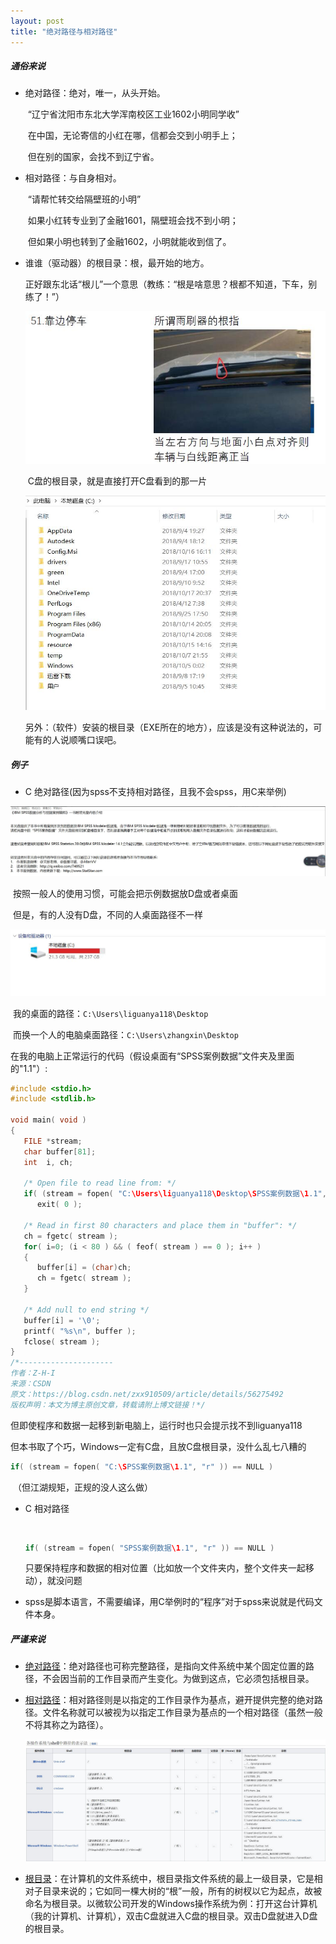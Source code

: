 ```yaml
---
layout: post
title: "绝对路径与相对路径"
---
```


##### 通俗来说

+ 绝对路径：绝对，唯一，从头开始。

  ​	“辽宁省沈阳市东北大学浑南校区工业1602小明同学收”

  ​	在中国，无论寄信的小红在哪，信都会交到小明手上；

  ​	但在别的国家，会找不到辽宁省。

+ 相对路径：与自身相对。

  ​	“请帮忙转交给隔壁班的小明”

  ​	如果小红转专业到了金融1601，隔壁班会找不到小明；

  ​	但如果小明也转到了金融1602，小明就能收到信了。

+ 谁谁（驱动器）的根目录：根，最开始的地方。

  ​	正好跟东北话“根儿”一个意思（教练：“根是啥意思？根都不知道，下车，别练了！”）

  ![2018-10-17-绝对路径与相对路径_雨刷器根](/downloads/2018-10-17-绝对路径与相对路径_雨刷器根.jpg)

  ​	C盘的根目录，就是直接打开C盘看到的那一片

  ![2018-10-17-绝对路径与相对路径_C根目录](/downloads/2018-10-17-绝对路径与相对路径_C根目录.jpg)

  另外：（软件）安装的根目录（EXE所在的地方），应该是没有这种说法的，可能有的人说顺嘴口误吧。

##### 例子

+ C 绝对路径(因为spss不支持相对路径，且我不会spss，用C来举例)

![2018-10-17-绝对路径与相对路径_spss示例数据位置](/downloads/2018-10-17-绝对路径与相对路径_spss示例数据位置.jpg)

​		按照一般人的使用习惯，可能会把示例数据放D盘或者桌面

​		但是，有的人没有D盘，不同的人桌面路径不一样

![2018-10-17-绝对路径与相对路径_没有D盘](/downloads/2018-10-17-绝对路径与相对路径_没有D盘.jpg)

​		我的桌面的路径：`C:\Users\liguanya118\Desktop`

​		而换一个人的电脑桌面路径：`C:\Users\zhangxin\Desktop`

​		在我的电脑上正常运行的代码（假设桌面有“SPSS案例数据”文件夹及里面的"1.1"）:

```c
#include <stdio.h>
#include <stdlib.h>
 
void main( void )
{
   FILE *stream;
   char buffer[81];
   int  i, ch;
 
   /* Open file to read line from: */
   if( (stream = fopen( "C:\Users\liguanya118\Desktop\SPSS案例数据\1.1", "r" )) == NULL )
      exit( 0 );
 
   /* Read in first 80 characters and place them in "buffer": */
   ch = fgetc( stream );
   for( i=0; (i < 80 ) && ( feof( stream ) == 0 ); i++ )
   {
      buffer[i] = (char)ch;
      ch = fgetc( stream );
   }
 
   /* Add null to end string */
   buffer[i] = '\0';
   printf( "%s\n", buffer );
   fclose( stream );
}
/*--------------------- 
作者：Z-H-I 
来源：CSDN 
原文：https://blog.csdn.net/zxx910509/article/details/56275492 
版权声明：本文为博主原创文章，转载请附上博文链接！*/
```

​		但即使程序和数据一起移到新电脑上，运行时也只会提示找不到liguanya118

​		但本书取了个巧，Windows一定有C盘，且放C盘根目录，没什么乱七八糟的

```c
if( (stream = fopen( "C:\SPSS案例数据\1.1", "r" )) == NULL )
```

​		（但江湖规矩，正规的没人这么做）

+ C 相对路径

  ​	

  ```c
  if( (stream = fopen( "SPSS案例数据\1.1", "r" )) == NULL )
  ```

  ​		只要保持程序和数据的相对位置（比如放一个文件夹内，整个文件夹一起移动），就没问题

+ spss是脚本语言，不需要编译，用C举例时的“程序”对于spss来说就是代码文件本身。

##### 严谨来说

+ [绝对路径](https://zh.wikipedia.org/wiki/%E8%B7%AF%E5%BE%84_(%E8%AE%A1%E7%AE%97%E6%9C%BA%E7%A7%91%E5%AD%A6)#%E7%BB%9D%E5%AF%B9%E4%B8%8E%E7%9B%B8%E5%AF%B9%E8%B7%AF%E5%BE%84)：绝对路径也可称完整路径，是指向文件系统中某个固定位置的路径，不会因当前的工作目录而产生变化。为做到这点，它必须包括根目录。

+ [相对路径](https://zh.wikipedia.org/wiki/%E8%B7%AF%E5%BE%84_(%E8%AE%A1%E7%AE%97%E6%9C%BA%E7%A7%91%E5%AD%A6)#%E7%BB%9D%E5%AF%B9%E4%B8%8E%E7%9B%B8%E5%AF%B9%E8%B7%AF%E5%BE%84)：相对路径则是以指定的工作目录作为基点，避开提供完整的绝对路径。文件名称就可以被视为以指定工作目录为基点的一个相对路径（虽然一般不将其称之为路径）。

  ![2018-10-17-绝对路径与相对路径_维基路径的表示法](/downloads/2018-10-17-绝对路径与相对路径_维基路径的表示法.jpg)

+ [根目录](https://zh.wikipedia.org/wiki/%E6%A0%B9%E7%9B%AE%E5%BD%95)：在计算机的文件系统中，根目录指文件系统的最上一级目录，它是相对子目录来说的；它如同一棵大树的“根”一般，所有的树杈以它为起点，故被命名为根目录。以微软公司开发的Windows操作系统为例：打开这台计算机（我的计算机、计算机），双击C盘就进入C盘的根目录。双击D盘就进入D盘的根目录。

